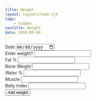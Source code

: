 ```yaml
---
title: Weight
layout: layouts/home.njk
tags:
    - hidden
navtitle: Weight
date: 2019-09-09
---
```

<form id="add-weight">
        <label for="weight-date">Date</label>
        <input type="date" name="weight-date" id="weight-date">
        <br>
        <label for="weight">Enter weight?</label>
        <input type="number" step="0.1" min="0" name="weight-kilograms" id="weight-kilograms">
        <br>
        <label for="fat-perc">Fat %</label>
        <input type="number" step="0.1" min="0" name="fat-perc" id="fat-perc">
        <br>
        <label for="weight-bone">Bone Weight</label>
        <input type="number" step="0.1" min="0" name="weight-bone" id="weight-bone">
        <br>
        <label for="water-perc">Water %</label>
        <input type="number" step="0.1" min="0" name="water-perc" id="water-perc">
        <br>
        <label for="weight-muscle">Muscle</label>
        <input type="number" step="0.1" min="0" name="weight-muscle" id="weight-muscle">
        <br>
        <label for="belly-index">Belly Index</label>
        <input type="number" step="0.1" min="0" name="belly-index" id="belly-index">
        <br>
        <button type="submit">Add weight</button>
</form>

<ol id="weight-list"></ol>
<div style="width: 95vh; display: inline-block;"><svg class="line-chart"></svg></div>
<script src="https://cdn.jsdelivr.net/npm/chart.xkcd@1/dist/chart.xkcd.min.js"></script>
<script src="script.js">

</script>